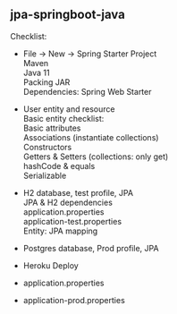 ## jpa-springboot-java

Checklist:  
- File -> New -> Spring Starter Project  
Maven  
Java 11  
Packing JAR  
Dependencies: Spring Web Starter  

- User entity and resource  
Basic entity checklist:  
Basic attributes  
Associations (instantiate collections)  
Constructors  
Getters & Setters (collections: only get)  
hashCode & equals  
Serializable  

- H2 database, test profile, JPA   
JPA & H2 dependencies  
application.properties  
application-test.properties  
Entity: JPA mapping

- Postgres database, Prod profile, JPA
- Heroku Deploy 
- application.properties  
- application-prod.properties 
